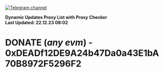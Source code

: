 [![Telegram channel](https://img.shields.io/endpoint?url=https://runkit.io/damiankrawczyk/telegram-badge/branches/master?url=https://t.me/n4z4v0d)](https://t.me/n4z4v0d) 

**Dynamic Updates Proxy List with Proxy Checker**  
**Last Updated: 22.12.23 08:02**

# DONATE (_any evm_) - 0xDEADf12DE9A24b47Da0a43E1bA70B8972F5296F2
